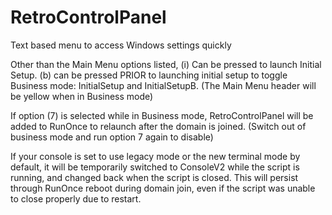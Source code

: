 # RetroControlPanel
Text based menu to access Windows settings quickly<br>

Other than the Main Menu options listed, (i) Can be pressed to launch Initial Setup. (b) can be pressed PRIOR to launching initial setup to toggle Business mode: InitialSetup and InitialSetupB. (The Main Menu header will be yellow when in Business mode)<br>

If option (7) is selected while in Business mode, RetroControlPanel will be added to RunOnce to relaunch after the domain is joined. (Switch out of business mode and run option 7 again to disable)<br>

If your console is set to use legacy mode or the new terminal mode by default, it will be temporarily switched to ConsoleV2 while the script is running, and changed back when the script is closed. This will persist through RunOnce reboot during domain join, even if the script was unable to close properly due to restart.<br>
